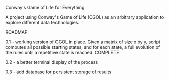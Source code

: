Conway's Game of Life for Everything

A project using Conway's Game of Life (CGOL) as an arbitrary application to explore different data technologies.

ROADMAP

0.1 - working version of CGOL in place. Given a matrix of size x by y, script computes all possible starting states, and for each state, a full evolution of the rules until a repetitive state is reached. COMPLETE

0.2 - a better terminal display of the process

0.3 - add database for persistent storage of results
